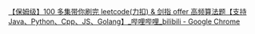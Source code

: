 [【保姆级】100 多集带你刷完 leetcode(力扣) & 剑指 offer 高频算法题【支持 Java、Python、Cpp、JS、Golang】_哔哩哔哩_bilibili - Google Chrome](https://www.bilibili.com/video/BV1qL411M7iB)

